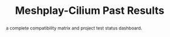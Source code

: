 ---
layout: past-results-layout
title: Meshplay-Cilium Past Results
permalink: installation/compatibility-matrix/meshplay-cilium-past-results
abstract: a complete compatibility matrix and project test status dashboard.
language: en
display-title: "false"
list: exclude
type: "project"
service-mesh: "meshplay-cilium"
subheading: "Meshplay-Cilium"
---